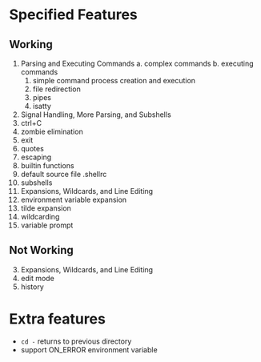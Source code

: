 # Specified Features

## Working

1. Parsing and Executing Commands
  a. complex commands
  b. executing commands
    1. simple command process creation and execution
    2. file redirection
    3. pipes
    4. isatty
2. Signal Handling, More Parsing, and Subshells
  1. ctrl+C
  2. zombie elimination
  3. exit
  4. quotes
  5. escaping
  6. builtin functions
  7. default source file .shellrc
  8. subshells
3. Expansions, Wildcards, and Line Editing
  1. environment variable expansion
  2. tilde expansion
  3. wildcarding
  7. variable prompt

## Not Working

3. Expansions, Wildcards, and Line Editing
  4. edit mode
  5. history

# Extra features

- `cd -` returns to previous directory
- support ON_ERROR environment variable
